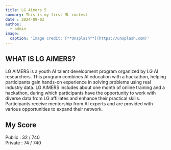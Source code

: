 ```yaml
---
title: LG Aimers 5
summary: This is my first ML contest
date : 2024-09-03
authos:
  - admin
image:
  caption: 'Image credit: [**Unsplash**](https://unsplash.com)'
---
```


## WHAT IS LG AIMERS?
LG AIMERS is a youth AI talent development program organized by LG AI researchers. This program combines AI education with a hackathon, helping participants gain hands-on experience in solving problems using real industry data. LG AIMERS includes about one month of online training and a hackathon, during which participants have the opportunity to work with diverse data from LG affiliates and enhance their practical skills. Participants receive mentorship from AI experts and are provided with various opportunities to expand their network.


## My Score
Public : 32 / 740
</br>
Private : 74 / 740